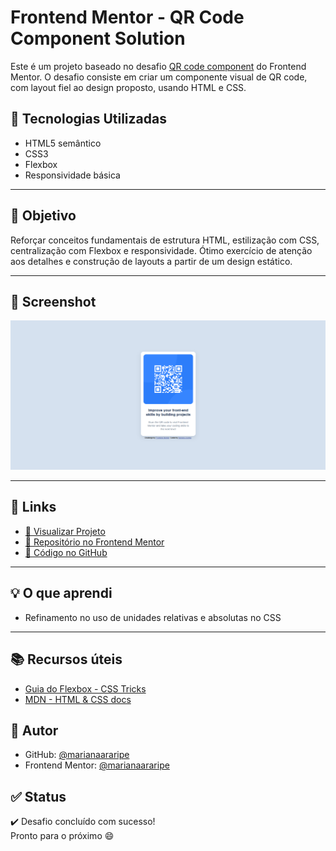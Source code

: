 # Frontend Mentor - QR Code Component Solution

Este é um projeto baseado no desafio [QR code component](https://www.frontendmentor.io/challenges/qr-code-component-iux_sIO_H) do Frontend Mentor. O desafio consiste em criar um componente visual de QR code, com layout fiel ao design proposto, usando HTML e CSS.

## 🚀 Tecnologias Utilizadas

- HTML5 semântico
- CSS3
- Flexbox
- Responsividade básica

---

## 🎯 Objetivo

Reforçar conceitos fundamentais de estrutura HTML, estilização com CSS, centralização com Flexbox e responsividade. Ótimo exercício de atenção aos detalhes e construção de layouts a partir de um design estático.

---

## 📸 Screenshot

![Screenshot do projeto](./screenshot.png)

---

## 🔗 Links

- [🔗 Visualizar Projeto](https://marianaararipe.github.io/qr-code-component/)
- [📂 Repositório no Frontend Mentor](https://www.frontendmentor.io/solutions/qr-code-component-with-html-and-css-a9Ceu-O_OT)
- [📂 Código no GitHub](https://github.com/marianaararipe/qr-code-component)

---

## 💡 O que aprendi

- Refinamento no uso de unidades relativas e absolutas no CSS

---

## 📚 Recursos úteis

- [Guia do Flexbox - CSS Tricks](https://css-tricks.com/snippets/css/a-guide-to-flexbox/)
- [MDN - HTML & CSS docs](https://developer.mozilla.org/)

## 👤 Autor

- GitHub: [@marianaararipe](https://github.com/marianaararipe)
- Frontend Mentor: [@marianaararipe](https://www.frontendmentor.io/profile/marianaararipe)

## ✅ Status

✔️ Desafio concluído com sucesso!  
Pronto para o próximo 😄
